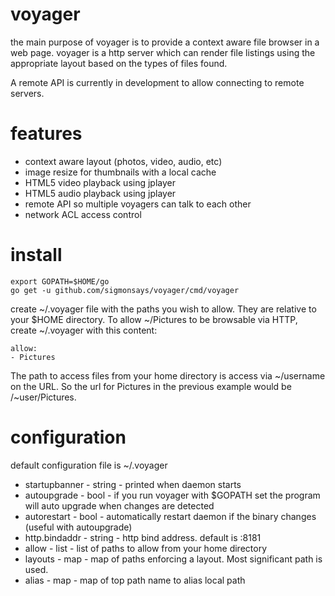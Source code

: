 # voyager

the main purpose of voyager is to provide a context aware file browser in a web page.  voyager 
is a http server which can render file listings using the appropriate layout based on the 
types of files found.

A remote API is currently in development to allow connecting to remote servers.

# features
- context aware layout (photos, video, audio, etc)
- image resize for thumbnails with a local cache
- HTML5 video playback using jplayer
- HTML5 audio playback using jplayer
- remote API so multiple voyagers can talk to each other
- network ACL access control

# install
    
    export GOPATH=$HOME/go
    go get -u github.com/sigmonsays/voyager/cmd/voyager

create ~/.voyager file with the paths you wish to allow. They are relative to your $HOME directory. To allow 
~/Pictures to be browsable via HTTP, create ~/.voyager with this content:

    allow:
    - Pictures

The path to access files from your home directory is access via ~/username on the URL. So the url for Pictures in the previous example
would be /~user/Pictures.

# configuration

default configuration file is ~/.voyager 

- startupbanner - string - printed when daemon starts
- autoupgrade - bool - if you run voyager with $GOPATH set the program will auto upgrade when changes are detected
- autorestart - bool - automatically restart daemon if the binary changes (useful with autoupgrade)
- http.bindaddr - string - http bind address. default is :8181
- allow - list - list of paths to allow from your home directory
- layouts - map - map of paths enforcing a layout. Most significant path is used.
- alias - map - map of top path name to alias local path


